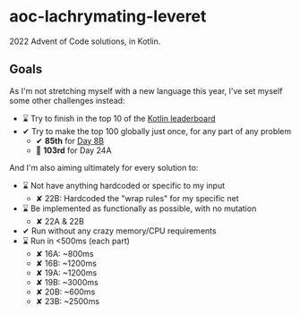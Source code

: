 # aoc-lachrymating-leveret

2022 Advent of Code solutions, in Kotlin.

## Goals

As I'm not stretching myself with a new language this year, I've set myself some other challenges instead:

- ⌛ Try to finish in the top 10 of
  the [Kotlin leaderboard](https://adventofcode.com/2022/leaderboard/private/view/236080)
- ✔ Try to make the top 100 globally just once, for any part of any problem
    - ✔ **85th** for [Day 8B](https://adventofcode.com/2022/leaderboard/day/8)
    - 🤏 **103rd** for Day 24A

And I'm also aiming ultimately for every solution to:

- ⌛ Not have anything hardcoded or specific to my input
    - ✘ 22B: Hardcoded the "wrap rules" for my specific net
- ⌛ Be implemented as functionally as possible, with no mutation
    - ✘ 22A & 22B
- ✔ Run without any crazy memory/CPU requirements
- ⌛ Run in <500ms (each part)
    - ✘ 16A: ~800ms
    - ✘ 16B: ~1200ms
    - ✘ 19A: ~1200ms
    - ✘ 19B: ~3000ms
    - ✘ 20B: ~600ms
    - ✘ 23B: ~2500ms